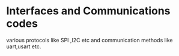 # Interfaces and Communications codes
various protocols like SPI ,I2C etc and communication methods like uart,usart etc.
